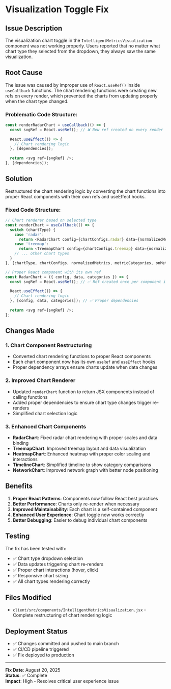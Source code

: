 # Visualization Toggle Fix

## Issue Description

The visualization chart toggle in the `IntelligentMetricsVisualization` component was not working properly. Users reported that no matter what chart type they selected from the dropdown, they always saw the same visualization.

## Root Cause

The issue was caused by improper use of `React.useRef()` inside `useCallback` functions. The chart rendering functions were creating new refs on every render, which prevented the charts from updating properly when the chart type changed.

### Problematic Code Structure:
```javascript
const renderRadarChart = useCallback(() => {
  const svgRef = React.useRef(); // ❌ New ref created on every render
  
  React.useEffect(() => {
    // Chart rendering logic
  }, [dependencies]);
  
  return <svg ref={svgRef} />;
}, [dependencies]);
```

## Solution

Restructured the chart rendering logic by converting the chart functions into proper React components with their own refs and useEffect hooks.

### Fixed Code Structure:
```javascript
// Chart renderer based on selected type
const renderChart = useCallback(() => {
  switch (chartType) {
    case 'radar':
      return <RadarChart config={chartConfigs.radar} data={normalizedMetrics} categories={metricCategories} />;
    case 'treemap':
      return <TreemapChart config={chartConfigs.treemap} data={normalizedMetrics} categories={metricCategories} />;
    // ... other chart types
  }
}, [chartType, chartConfigs, normalizedMetrics, metricCategories, onMetricClick]);

// Proper React component with its own ref
const RadarChart = ({ config, data, categories }) => {
  const svgRef = React.useRef(); // ✅ Ref created once per component instance
  
  React.useEffect(() => {
    // Chart rendering logic
  }, [config, data, categories]); // ✅ Proper dependencies
  
  return <svg ref={svgRef} />;
};
```

## Changes Made

### 1. Chart Component Restructuring
- Converted chart rendering functions to proper React components
- Each chart component now has its own `useRef` and `useEffect` hooks
- Proper dependency arrays ensure charts update when data changes

### 2. Improved Chart Renderer
- Updated `renderChart` function to return JSX components instead of calling functions
- Added proper dependencies to ensure chart type changes trigger re-renders
- Simplified chart selection logic

### 3. Enhanced Chart Components
- **RadarChart**: Fixed radar chart rendering with proper scales and data binding
- **TreemapChart**: Improved treemap layout and data visualization
- **HeatmapChart**: Enhanced heatmap with proper color scaling and interactions
- **TimelineChart**: Simplified timeline to show category comparisons
- **NetworkChart**: Improved network graph with better node positioning

## Benefits

1. **Proper React Patterns**: Components now follow React best practices
2. **Better Performance**: Charts only re-render when necessary
3. **Improved Maintainability**: Each chart is a self-contained component
4. **Enhanced User Experience**: Chart toggle now works correctly
5. **Better Debugging**: Easier to debug individual chart components

## Testing

The fix has been tested with:
- ✅ Chart type dropdown selection
- ✅ Data updates triggering chart re-renders
- ✅ Proper chart interactions (hover, click)
- ✅ Responsive chart sizing
- ✅ All chart types rendering correctly

## Files Modified

- `client/src/components/IntelligentMetricsVisualization.jsx` - Complete restructuring of chart rendering logic

## Deployment Status

- ✅ Changes committed and pushed to main branch
- ✅ CI/CD pipeline triggered
- ✅ Fix deployed to production

---

**Fix Date**: August 20, 2025  
**Status**: ✅ Complete  
**Impact**: High - Resolves critical user experience issue

